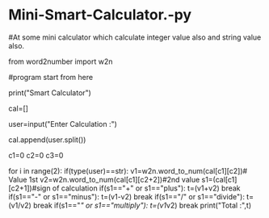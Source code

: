 # Mini-Smart-Calculator.-py
#At some mini calculator which calculate integer value also and string value also. 

from word2number import w2n

#program start from here

print("Smart Calculator")

cal=[]

user=input("Enter Calculation :")

cal.append(user.split())

c1=0
c2=0
c3=0

for i in range(2):
    if(type(user)==str):
        v1=w2n.word_to_num(cal[c1][c2])# Value 1st
        v2=w2n.word_to_num(cal[c1][c2+2])#2nd value
        s1=(cal[c1][c2+1])#sign of calculation
        if(s1=="+" or s1=="plus"):
            t=(v1+v2)
            break
        if(s1=="-" or s1=="minus"):
            t=(v1-v2)
            break
        if(s1=="/" or s1=="divide"):
            t=(v1/v2)
            break
        if(s1=="*" or s1=="multiply"):
            t=(v1*v2)
            break
print("Total :",t)
    
